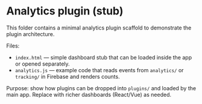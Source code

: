 # Analytics plugin (stub)

This folder contains a minimal analytics plugin scaffold to demonstrate the plugin architecture.

Files:
- `index.html` — simple dashboard stub that can be loaded inside the app or opened separately.
- `analytics.js` — example code that reads events from `analytics/` or `tracking/` in Firebase and renders counts.

Purpose: show how plugins can be dropped into `plugins/` and loaded by the main app. Replace with richer dashboards (React/Vue) as needed.
